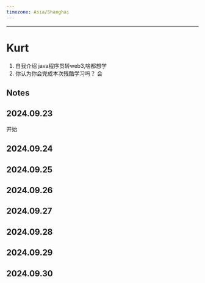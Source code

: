 ```yaml
---
timezone: Asia/Shanghai
---
```


---

# Kurt

1. 自我介绍
java程序员转web3,啥都想学
2. 你认为你会完成本次残酷学习吗？
   会
## Notes

<!-- Content_START -->
## 2024.09.23
开始
## 2024.09.24

## 2024.09.25

## 2024.09.26

## 2024.09.27

## 2024.09.28

## 2024.09.29

## 2024.09.30

<!-- Content_END -->
